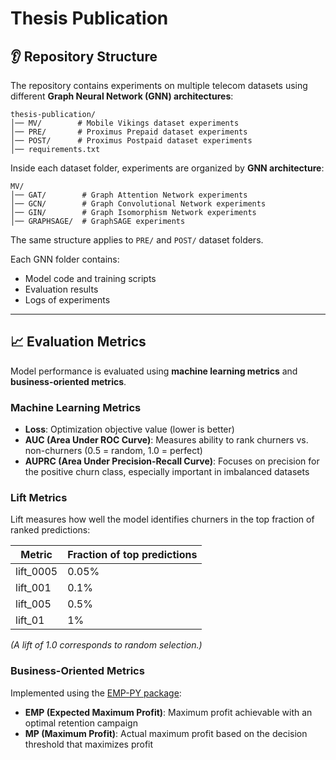 # Thesis Publication

## 👂 Repository Structure

The repository contains experiments on multiple telecom datasets using different **Graph Neural Network (GNN) architectures**:

```
thesis-publication/
│── MV/        # Mobile Vikings dataset experiments
│── PRE/       # Proximus Prepaid dataset experiments
│── POST/      # Proximus Postpaid dataset experiments
│── requirements.txt
```

Inside each dataset folder, experiments are organized by **GNN architecture**:

```
MV/
│── GAT/        # Graph Attention Network experiments
│── GCN/        # Graph Convolutional Network experiments
│── GIN/        # Graph Isomorphism Network experiments
│── GRAPHSAGE/  # GraphSAGE experiments
```

The same structure applies to `PRE/` and `POST/` dataset folders.

Each GNN folder contains:

* Model code and training scripts
* Evaluation results
* Logs of experiments

---

## 📈 Evaluation Metrics

Model performance is evaluated using **machine learning metrics** and **business-oriented metrics**.

### Machine Learning Metrics

* **Loss**: Optimization objective value (lower is better)
* **AUC (Area Under ROC Curve)**: Measures ability to rank churners vs. non-churners (0.5 = random, 1.0 = perfect)
* **AUPRC (Area Under Precision-Recall Curve)**: Focuses on precision for the positive churn class, especially important in imbalanced datasets

### Lift Metrics

Lift measures how well the model identifies churners in the top fraction of ranked predictions:

| Metric     | Fraction of top predictions | 
| ---------- | --------------------------- | 
| lift\_0005 | 0.05%                       | 
| lift\_001  | 0.1%                        |
| lift\_005  | 0.5%                        |
| lift\_01   | 1%                          |

*(A lift of 1.0 corresponds to random selection.)*

### Business-Oriented Metrics

Implemented using the [EMP-PY package](https://pypi.org/project/EMP-PY/):

* **EMP (Expected Maximum Profit)**: Maximum profit achievable with an optimal retention campaign
* **MP (Maximum Profit)**: Actual maximum profit based on the decision threshold that maximizes profit
